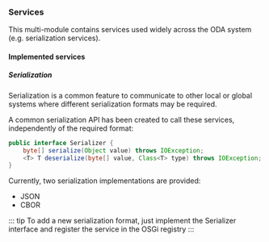 ### Services

This multi-module contains services used widely across the ODA system (e.g. serialization services).

#### Implemented services

##### Serialization

Serialization is a common feature to communicate to other local or global systems where different serialization formats may be required.

A common serialization API has been created to call these services, independently of the required format:
```java
public interface Serializer {
    byte[] serialize(Object value) throws IOException;
    <T> T deserialize(byte[] value, Class<T> type) throws IOException;
}
```

Currently, two serialization implementations are provided:
* JSON
* CBOR

::: tip
To add a new serialization format, just implement the Serializer interface and register the service in the OSGi registry
:::
